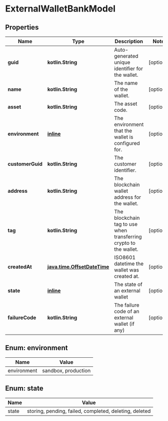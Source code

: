 
# ExternalWalletBankModel

## Properties
Name | Type | Description | Notes
------------ | ------------- | ------------- | -------------
**guid** | **kotlin.String** | Auto-generated unique identifier for the wallet. |  [optional]
**name** | **kotlin.String** | The name of the wallet. |  [optional]
**asset** | **kotlin.String** | The asset code. |  [optional]
**environment** | [**inline**](#Environment) | The environment that the wallet is configured for. |  [optional]
**customerGuid** | **kotlin.String** | The customer identifier. |  [optional]
**address** | **kotlin.String** | The blockchain wallet address for the wallet. |  [optional]
**tag** | **kotlin.String** | The blockchain tag to use when transferring crypto to the wallet. |  [optional]
**createdAt** | [**java.time.OffsetDateTime**](java.time.OffsetDateTime.md) | ISO8601 datetime the wallet was created at. |  [optional]
**state** | [**inline**](#State) | The state of an external wallet |  [optional]
**failureCode** | **kotlin.String** | The failure code of an external wallet (if any) |  [optional]


<a name="Environment"></a>
## Enum: environment
Name | Value
---- | -----
environment | sandbox, production


<a name="State"></a>
## Enum: state
Name | Value
---- | -----
state | storing, pending, failed, completed, deleting, deleted



